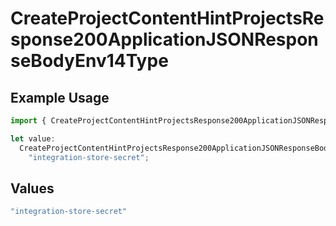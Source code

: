# CreateProjectContentHintProjectsResponse200ApplicationJSONResponseBodyEnv14Type

## Example Usage

```typescript
import { CreateProjectContentHintProjectsResponse200ApplicationJSONResponseBodyEnv14Type } from "@vercel/sdk/models/operations";

let value:
  CreateProjectContentHintProjectsResponse200ApplicationJSONResponseBodyEnv14Type =
    "integration-store-secret";
```

## Values

```typescript
"integration-store-secret"
```